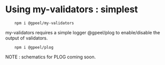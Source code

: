 # Using my-validators : simplest

        npm i @gpeel/my-validators

my-validators requires a simple logger @gpeel/plog to enable/disable the output of validators.

        npm i @gpeel/plog

NOTE : schematics for PLOG coming soon.


